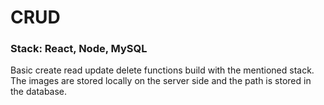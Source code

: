 # CRUD

### Stack: React, Node, MySQL

Basic create read update delete functions build with the mentioned stack.  
The images are stored locally on the server side and the path is stored in the database. 

